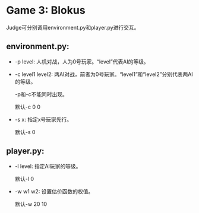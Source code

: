 Game 3: Blokus
======

Judge可分别调用environment.py和player.py进行交互。

environment.py:
------

* -p level: 人机对战，人为0号玩家。“level”代表AI的等级。

* -c level1 level2: 两AI对战，前者为0号玩家。“level1”和“level2”分别代表两AI的等级。

    -p和-c不能同时出现。
    
    默认-c 0 0
    
* -s x: 指定x号玩家先行。

    默认-s 0

player.py:
------

* -l level: 指定AI玩家的等级。

    默认-l 0
    
* -w w1 w2: 设置估价函数的权值。

    默认-w 20 10

